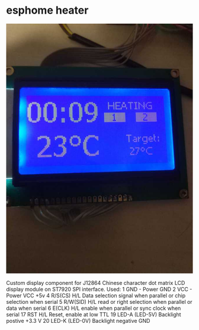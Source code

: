 # esphome heater
![foto](j12864.jpg)

Custom display component for J12864 Chinese character dot matrix LCD display module on ST7920
SPI interface.
Used:
1 GND - Power GND
2 VCC - Power VCC +5v
4 R/S(CS) H/L Data selection signal when parallel or chip selection when serial
5 R/W(SID) H/L read or right selection when parallel or data when serial
6 E(CLK) H/L enable when parallel or sync clock when serial 
17 RST H/L Reset, enable at low TTL
19 LED-A (LED-5V) Backlight postive +3.3 V
20 LED-K (LED-0V) Backlight negative GND
